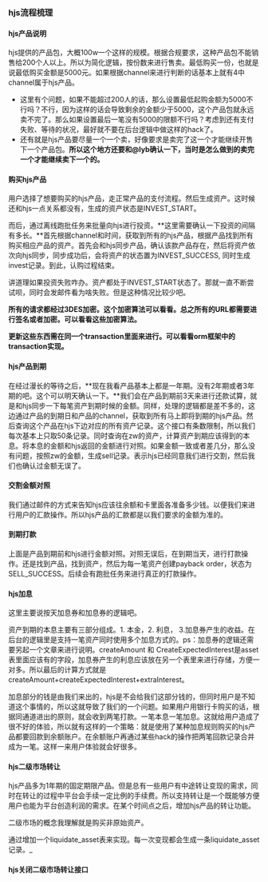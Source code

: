 ### hjs流程梳理

#### hjs产品说明

hjs提供的产品包，大概100w一个这样的规模。根据合规要求，这种产品包不能销售给200个人以上。所以为简化逻辑，按份数来进行售卖。最低购买一份，也就是说最低购买金额是5000元。如果根据channel来进行判断的话基本上就有4中channel属于hjs产品。

* 这里有个问题，如果不能超过200人的话，那么设置最低起购金额为5000不行吗？不行，因为这样的话会导致剩余的金额少于5000，这个产品包就永远卖不完了。那么如果设置最后一笔没有5000的限额不行吗？考虑到还有支付失败、等待的状况，最好就不要在后台逻辑中做这样的hack了。
* 还有就是hjs产品要尽量一个一个卖，好像要求是卖完了这一个才能继续开售下一个产品包。**所以这个地方还要和@lyb确认一下，当时是怎么做到的卖完一个才能继续卖下一个的。**

#### 购买hjs产品

用户选择了想要购买的hjs产品，走正常产品的支付流程。然后生成资产。这时候还和hjs一点关系都没有，生成的资产状态是INVEST\_START。

而后，通过离线跑批任务来批量向hjs进行投资。**这里需要确认一下投资的间隔有多长。**首先根据channel和时间，获取到所有的hjs产品，根据产品找到所有购买相应产品的资产。首先会和hjs同步产品，确认该款产品存在，然后将资产依次向hjs同步，同步成功后，会将资产的状态置为INVEST\_SUCCESS, 同时生成invest记录。到此，认购过程结束。

讲道理如果投资失败咋办。资产都处于INVEST\_START状态了。那就一直不断尝试呗，同时会发邮件看为啥失败。但是这种情况比较少吧。

**所有的请求都经过3DES加密。这个加密算法可以看看。总之所有的URL都需要进行签名或者加密。可以看看这些加密算法。**

**更新这些东西需在同一个transaction里面来进行。可以看看orm框架中的transaction实现。**

#### hjs产品到期

在经过漫长的等待之后，**现在我看产品基本上都是一年期。没有2年期或者3年期的吧。这个可以明天确认一下。**我们会在产品到期前3天来进行还款试算，就是和hjs同步一下每笔资产到期时候的金额。同样，处理的逻辑都是差不多的，这边通过产品的到期日和产品的channel，获取到所有马上即将到期的hjs产品。然后查询这个产品在hjs下边对应的所有资产记录。这个接口有条数限制，所以我们每次基本上只取50条记录。同时查询在zw的资产，计算资产到期应该得到的本息。将本息的金额和hjs返回的金额进行对照。如果金额一致或者差几分，那么没有问题，按照zw的金额，生成sell记录。表示hjs已经同意我们进行交割，然后我们也确认过金额无误了。

#### 交割金额对照

我们通过邮件的方式来告知hjs应该往余额和卡里面各准备多少钱。以便我们来进行用户的汇款操作。所以hjs产品的汇款都是以我们要求的金额为准的。

#### 到期打款

上面是产品到期前和hjs进行金额对照。对照无误后，在到期当天，进行打款操作。还是找到产品，找到资产，然后为每一笔资产创建payback order，状态为SELL\_SUCCESS。后续会有跑批任务来进行真正的打款操作。

#### hjs加息

这里主要说按天加息券和加息券的逻辑吧。

资产到期的本息主要有三部分组成。1. 本金，2. 利息， 3.加息券产生的收益。在后台的逻辑里是支持一笔资产同时使用多个加息方式的。ps：加息券的逻辑还需要另起一个文章来进行说明。createAmount 和 CreateExpectedInterest是asset 表里面应该有的字段，加息券产生的利息应该放在另一个表里来进行存储，方便一对多。所以最后的计算方式就是createAmount+createExpectedInterest+extraInterest。

加息部分的钱是由我们来出的，hjs是不会给我们这部分钱的，但同时用户是不知道这个事情的，所以这就导致了我们的一个问题。如果用户用银行卡购买的话，根据同通道进出的原则，就会收到两笔打款。一笔本息一笔加息。这就给用户造成了很不好的体验，所以就有这样的一个策略：就是使用了某种加息规则购买的hjs产品都要回款到余额账户。在余额账户再通过某些hack的操作把两笔回款记录合并成为一笔。这样一来用户体验就会好很多。

#### hjs二级市场转让

hjs产品多为1年期的固定期限产品。但是总有一些用户有中途转让变现的需求，同时在转让的过程中平台会手续一定比例的手续费。所以支持转让是一个既能够方便用户也能为平台创造利润的需求。在某个时间点之后，增加hjs产品的转让功能。

二级市场的概念我理解就是购买非原始资产。

通过增加一个liquidate_asset表来实现。每一次变现都会生成一条liquidate\_asset记录。_









#### hjs关闭二级市场转让接口



